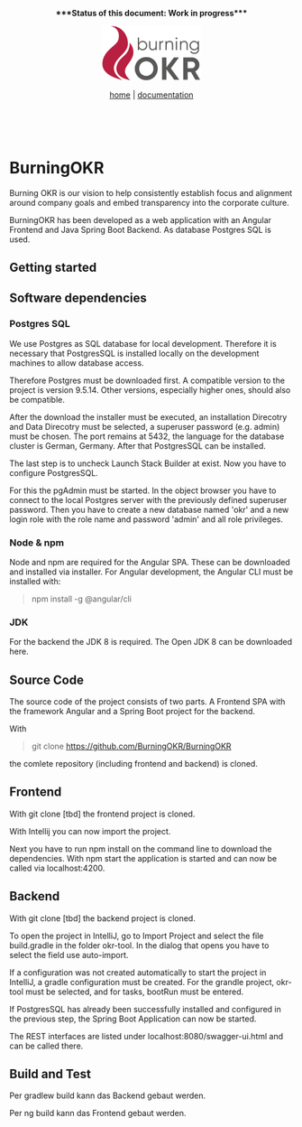 <p align="center"><b> ***Status of this document: Work in progress*** </p></b>

<p align="center"><img src="/docs/ci/Logo_burningOKR_RGB_web.png" width="35%" height="35%" alt="Burning OKR"/></p>

<p align="center">
<a href="https://www.burningokr.org" target="_blank">home</a> | <a href="https://burning-okr.gitbook.io/burningokr" target="_blank">documentation</a> </a></p>
<br/><br/><br/>

# BurningOKR 
Burning OKR is our vision to help consistently establish focus and alignment around company goals and embed transparency into the corporate culture.

BurningOKR has been developed as a web application with an Angular Frontend and Java Spring Boot Backend. As database Postgres SQL is used. 


## Getting started

## Software dependencies

### Postgres SQL

We use Postgres as SQL database for local development. Therefore it is necessary that PostgresSQL is installed locally on the development machines to allow database access.

Therefore Postgres must be downloaded first. A compatible version to the project is version 9.5.14. Other versions, especially higher ones, should also be compatible.

After the download the installer must be executed, an installation Direcotry and Data Direcotry must be selected, a superuser password (e.g. admin) must be chosen. The port remains at 5432, the language for the database cluster is German, Germany. After that PostgresSQL can be installed.

The last step is to uncheck Launch Stack Builder at exist. Now you have to configure PostgresSQL.

For this the pgAdmin must be started. In the object browser you have to connect to the local Postgres server with the previously defined superuser password. Then you have to create a new database named 'okr' and a new login role with the role name and password 'admin' and all role privileges.



### Node & npm

Node and npm are required for the Angular SPA. These can be downloaded and installed via installer. For Angular development, the Angular CLI must be installed with: 
> npm install -g @angular/cli


### JDK

For the backend the JDK 8 is required. The Open JDK 8 can be downloaded here.

## Source Code

The source code of the project consists of two parts. A Frontend SPA with the framework Angular and a Spring Boot project for the backend.

With 

> git clone https://github.com/BurningOKR/BurningOKR

the comlete repository (including frontend and backend) is cloned.


## Frontend
With git clone [tbd] the frontend project is cloned.

With Intellij you can now import the project.

Next you have to run npm install on the command line to download the dependencies. With npm start the application is started and can now be called via localhost:4200.


## Backend
With git clone [tbd] the backend project is cloned.

To open the project in IntelliJ, go to Import Project and select the file build.gradle in the folder okr-tool. In the dialog that opens you have to select the field use auto-import.

If a configuration was not created automatically to start the project in IntelliJ, a gradle configuration must be created. For the grandle project, okr-tool must be selected, and for tasks, bootRun must be entered.

If PostgresSQL has already been successfully installed and configured in the previous step, the Spring Boot Application can now be started.

The REST interfaces are listed under localhost:8080/swagger-ui.html and can be called there.

## Build and Test
Per gradlew build kann das Backend gebaut werden.

Per ng build kann das Frontend gebaut werden.
